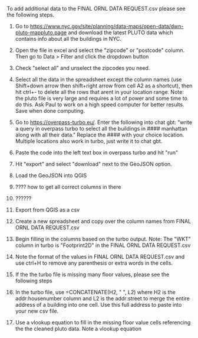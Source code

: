 To add additional data to the FINAL ORNL DATA REQUEST.csv please see the following steps.

1. Go to https://www.nyc.gov/site/planning/data-maps/open-data/dwn-pluto-mappluto.page and download the latest PLUTO data which contains info about all the buildings in NYC.

2. Open the file in excel and select the "zipcode" or "postcode" column. Then go to Data > Filter and click the dropdown button

3. Check "select all" and unselect the zipcodes you need.

4. Select all the data in the spreadsheet except the column names (use Shift+down arrow then shift+right arrow from cell A2 as a shortcut), then hit ctrl+- to delete all the rows that arent in your location range.  Note: the pluto file is very large and requires a lot of power and some time to do this. Ask Paul to work on a high speed computer for better results. Save when done computing. 

5. Go to https://overpass-turbo.eu/. Enter the following into chat gbt: "write a query in overpass turbo to select all the buildings in #### manhattan along with all their data." Replace the #### with your choice location. Multiple locations also work in turbo, just write it to chat gbt.

6. Paste the code into the left text box in overpass turbo and hit "run"
   
7. Hit "export" and select "download" next to the GeoJSON option.

8. Load the GeoJSON into QGIS
   
9. ???? how to get all correct columns in there

10. ??????

11. Export from QGIS as a csv 

12. Create a new spreadsheet and copy over the column names from FINAL ORNL DATA REQUEST.csv

13. Begin filling in the columns based on the turbo output. Note: The "WKT" column in turbo is "Footprint2D" in the FINAL ORNL DATA REQUEST.csv

14. Note the format of the values in FINAL ORNL DATA REQUEST.csv and use ctrl+H to remove any parenthesis or extra words in the cells. 

15. If the the turbo file is missing many floor values, please see the following steps

16. In the turbo file, use =CONCATENATE(H2, " ", L2) where H2 is the addr:housenumber column and L2 is the addr:street to merge the entire address of a building into one cell. Use this full address to paste into your new csv file.

17. Use a vlookup equation to fill in the missing floor value cells referencing the the cleaned pluto data. Note a vlookup equation

